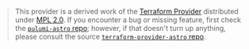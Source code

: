 > This provider is a derived work of the [Terraform Provider](https://github.com/terraform-providers/terraform-provider-astro)
> distributed under [MPL 2.0](https://www.mozilla.org/en-US/MPL/2.0/). If you encounter a bug or missing feature,
> first check the [`pulumi-astro` repo](/issues); however, if that doesn't turn up anything,
> please consult the source [`terraform-provider-astro` repo](https://github.com/terraform-providers/terraform-provider-astro/issues).
